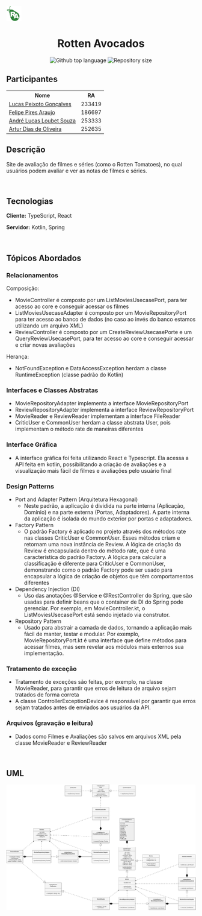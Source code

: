 <img src="logo.png" width=40/>

<h1 align="center">Rotten Avocados</h1>

<p align="center">
  <img alt="Github top language" src="https://img.shields.io/github/languages/count/andluca/projeto322?color=25ba4d">
  <img alt="Repository size" src="https://img.shields.io/github/repo-size/andluca/projeto322?color=25ba4d">
</p>

## Participantes

<table>
  <tr>
    <th>
      Nome
    </th>
    <th>
      RA
    </th>
  </tr>
  <tr>
    <td><a href="https://github.com/lucaspeixotg">Lucas Peixoto Gonçalves</a></td>
    <td>233419</td>
  </tr>
  <tr>
    <td><a href="https://github.com/piresflp">Felipe Pires Araujo</a></td>
    <td>186697</td>
  </tr>
  <tr>
    <td><a href="https://github.com/andluca/">André Lucas Loubet Souza</a></td>
    <td>253333</td>
  </tr>
  <tr>
    <td><a href="https://github.com/artuurdias">Artur Dias de Oliveira</a></td>
    <td>252635</td>
  </tr>
</table>


## Descrição
Site de avaliação de filmes e séries (como o Rotten Tomatoes), no qual usuários podem avaliar e ver as notas de filmes e séries.

<br>

## Tecnologias
**Cliente:** TypeScript, React

**Servidor:** Kotlin, Spring  

<br>

## Tópicos Abordados

### Relacionamentos
Composição: 
+ MovieController é composto por um ListMoviesUsecasePort, para ter acesso ao core e conseguir acessar os filmes
+ ListMoviesUsecaseAdapter é composto por um MovieRepositoryPort para ter acesso ao banco de dados (no caso ao invés do banco estamos utilizando um arquivo XML)
+ ReviewController é composto por um CreateReviewUsecasePorte e um QueryReviewUsecasePort, para ter acesso ao core e conseguir acessar e criar novas avaliações

Herança:
+ NotFoundException e DataAccessException herdam a classe RuntimeException (classe padrão do Kotlin)

### Interfaces e Classes Abstratas
+ MovieRepositoryAdapter implementa a interface MovieRepositoryPort
+ ReviewRepositoryAdapter implementa a interface ReviewRepositoryPort
+ MovieReader e ReviewReader implementam a interface FileReader
+ CriticUser e CommonUser herdam a classe abstrata User, pois implementam o método rate de maneiras diferentes

### Interface Gráfica
+ A interface gráfica foi feita utilizando React e Typescript. Ela acessa a API feita em kotlin, possibilitando a criação de avaliações e a visualização mais fácil de filmes e avaliações pelo usuário final

### Design Patterns
+ Port and Adapter Pattern (Arquitetura Hexagonal)
  + Neste padrão, a aplicação é dividida na parte interna (Aplicação, Domínio) e na parte externa (Portas, Adaptadores). A parte interna da aplicação é isolada do mundo exterior por portas e adaptadores.
+ Factory Pattern
  + O padrão Factory é aplicado no projeto através dos métodos rate nas classes CriticUser e CommonUser. Esses métodos criam e retornam uma nova instância de Review. A lógica de criação da Review é encapsulada dentro do método rate, que é uma característica do padrão Factory. A lógica para calcular a classificação é diferente para CriticUser e CommonUser, demonstrando como o padrão Factory pode ser usado para encapsular a lógica de criação de objetos que têm comportamentos diferentes
+ Dependency Injection (DI)
  + Uso das anotações @Service e @RestController do Spring, que são usadas para definir beans que o container de DI do Spring pode gerenciar. Por exemplo, em MovieController.kt, o ListMoviesUsecasePort está sendo injetado via construtor.
+ Repository Pattern
  + Usado para abstrair a camada de dados, tornando a aplicação mais fácil de manter, testar e modular. Por exemplo, MovieRepositoryPort.kt é uma interface que define métodos para acessar filmes, mas sem revelar aos módulos mais externos sua implementação.

### Tratamento de exceção
+ Tratamento de exceções são feitas, por exemplo, na classe MovieReader, para garantir que erros de leitura de arquivo sejam tratados de forma correta
+ A classe ControllerExceptionDevice é responsável por garantir que erros sejam tratados antes de enviados aos usuários da API.

### Arquivos (gravação e leitura)
+ Dados como Filmes e Avaliações são salvos em arquivos XML pela classe MovieReader e ReviewReader

<br>

## UML
<img alt="UML Diagram" src="uml.png" />
